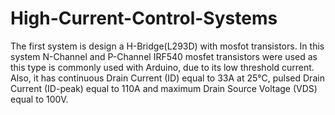 # High-Current-Control-Systems

The first system is design a H-Bridge(L293D) with mosfot transistors.
In this system N-Channel and P-Channel IRF540 mosfet transistors were used as this type is commonly used with Arduino, due to its low threshold current.
Also, it has continuous Drain Current (ID) equal to 33A at 25°C, pulsed Drain Current (ID-peak) equal to 110A and maximum Drain Source Voltage (VDS) equal to 100V.

